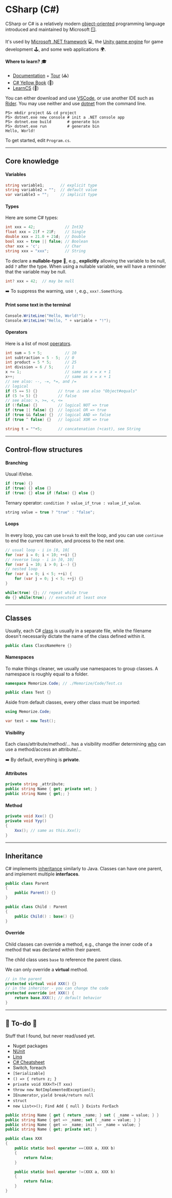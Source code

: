 # CSharp (C#)

<div class="row row-cols-lg-2"><div>

CSharp or C# is a relatively modern [object-oriented](/programming-languages/_paradigm/oo.md) programming language introduced and maintained by Microsoft 🪟.

It's used by [Microsoft .NET framework](https://dotnet.microsoft.com/en-us/download/dotnet-framework) 💻, the [Unity game engine](https://unity.com/) for game development 🕹️, and some web applications 🌍.

**Where to learn?** 🎓

* [Documentation](https://learn.microsoft.com/en-us/dotnet/csharp/) + [Tour](https://learn.microsoft.com/en-us/dotnet/csharp/tour-of-csharp/) (⛪)
* [C# Yellow Book](https://www.robmiles.com/c-yellow-book/) (👻)
* [LearnCS](https://www.learncs.org/) (👻)
</div><div>

You can either download and use [VSCode](/tools-and-frameworks/editors/gui/vscode/index.md), or use another IDE such as [Rider](/tools-and-frameworks/editors/gui/jetbrains/rider/index.md). You may use neither and use [dotnet](https://dotnet.microsoft.com/en-us/download/dotnet) from the command line.

```shell!
PS> mkdir project && cd project
PS> dotnet.exe new console # init a .NET console app
PS> dotnet.exe build       # generate bin
PS> dotnet.exe run         # generate bin
Hello, World!
```

To get started, edit `Program.cs`.
</div></div>

<hr class="sep-both">

## Core knowledge

<div class="row row-cols-lg-2"><div>

#### Variables

```cs
string variable1;       // explicit type
string variable2 = "";  // default value
var variable3 = "";     // implicit type
```

#### Types

Here are some C# types:

```cs
int xxx = 42;             // Int32
float xxx = 21f + 21F;    // Single
double xxx = 21.0 + 21d;  // Double
bool xxx = true || false; // Boolean
char xxx = 'c';           // Char
string xxx = "xxx";       // String
```

To declare a **nullable-type** 🧨, e.g., **explicitly** allowing the variable to be null, add `?` after the type. When using a nullable variable, we will have a reminder that the variable may be null.

```cs
int? xxx = 42;  // may be null
```

➡️ To suppress the warning, use `!`, e.g., `xxx!.Something`.
</div><div>

#### Print some text in the terminal

```cs
Console.WriteLine("Hello, World!");
Console.WriteLine("Hello, " + variable + "!");
```

#### Operators

Here is a list of most [operators](/programming-languages/_paradigm/stuff/operators.md).

```cs
int sum = 5 + 5;          // 10
int subtraction = 5 - 5;  // 0
int product = 5 * 5;      // 25
int division = 6 / 5;     // 1
x += 1;                   // same as x = x + 1
x++;                      // same as x = x + 1
// see also: --, -=, *=, and /= 
// logical
if (5 == 5) {}         // true ⚠️ see also "Object#equals"
if (5 != 5) {}         // false
// see also: >, >=, <, <=
if (!false) {}         // logical NOT => true
if (true || false) {}  // logical OR => true
if (true && false) {}  // logical AND => false
if (true ^ false) {}   // logical XOR => true

string t = ""+5;       // concatenation (+cast), see String
```
</div></div>

<hr class="sep-both">

## Control-flow structures

<div class="row row-cols-lg-2"><div>

#### Branching

Usual if/else.

```cs
if (true) {} 
if (true) {} else {}
if (true) {} else if (false) {} else {}
```

Ternary operator: `condition ? value_if_true : value_if_value`.

```java
string value = true ? "true" : "false";
```
</div><div>

#### Loops

In every loop, you can use `break` to exit the loop, and you can use `continue` to end the current iteration, and process to the next one.

```java
// usual loop - i in [0, 10[
for (var i = 0; i < 10; ++i) {}
// reverse loop - i in ]0, 10]
for (var i = 10; i > 0; i--) {}
// nested loop
for (var i = 0; i < 5; ++i) {
    for (var j = 0; j < 5; ++j) {}
}
```

```java
while(true) {}; // repeat while true
do {} while(true); // executed at least once
```
</div></div>

<hr class="sep-both">

## Classes

<div class="row row-cols-lg-2"><div>

Usually, each C# [class](/programming-languages/_paradigm/oo.md#classes-and-objects) is usually in a separate file, while the filename doesn't necessarily dictate the name of the class defined within it.

```cs
public class ClassNameHere {}
```

#### Namespaces

To make things cleaner, we usually use namespaces to group classes. A namespace is roughly equal to a folder.

```cs
namespace Memorize.Code; // ./Memorize/Code/Test.cs

public class Test {}
```

Aside from default classes, every other class must be imported:

```cs
using Memorize.Code;

var test = new Test();
```

#### Visibility

Each class/attribute/method/... has a visibility modifier determining [who](/programming-languages/_paradigm/oo.md#access-control) can use a method/access an attribute/...

➡️ By default, everything is **private**.
</div><div>

#### Attributes

```cs
private string _attribute;
public string Name { get; private set; }
public string Name { get;; }
```

#### Method

```cs
private void Xxx() {}
private void Yyy()
{
    Xxx(); // same as this.Xxx();
}
```
</div></div>

<hr class="sep-both">

## Inheritance

<div class="row row-cols-lg-2"><div>

C# implements [inheritance](/programming-languages/_paradigm/oo.md#content-inheritance) similarly to Java. Classes can have one parent, and implement multiple **interfaces**.

```cs
public class Parent
{
    public Parent() {}
}

public class Child : Parent
{
    public Child() : base() {}
}
```
</div><div>

#### Override

Child classes can override a method, e.g., change the inner code of a method that was declared within their parent.

The child class uses `base` to reference the parent class.

We can only override a **virtual** method.

```cs
// in the parent
protected virtual void XXX() {}
// in the inheritor - you can change the code
protected override int XXX() {
    return base.XXX(); // default behavior
}
```
</div></div>

<hr class="sep-both">

## 👻 To-do 👻

Stuff that I found, but never read/used yet.

<div class="row row-cols-lg-2"><div>

* Nuget packages
* [NUnit](https://nunit.org/)
* [Linq](https://docs.microsoft.com/fr-fr/dotnet/csharp/programming-guide/concepts/linq/introduction-to-linq-queries)
* [C# Cheatsheet](https://gist.github.com/jwill9999/68c0da6c4c58efb42e25f887152256e1)
* Switch, foreach
* `[Serializable]`
* `() => { return z; }`
* `private void XXX<T>(T xxx)`
* `throw new NotImplementedException();`
* `IEnumerator`, `yield break/return null`
* `struct`
* `new List<>(); Find Add { null } Exists ForEach`
</div><div>

```cs
public string Name { get { return _name; } set { _name = value; } }
public string Name { get => _name; set { _name = value; } }
public string Name { get => _name; init => _name = value; }
public string Name { get; private set; }
```
```cs
public class XXX
{
    public static bool operator ==(XXX a, XXX b)
    {
        return false;
    }

    public static bool operator !=(XXX a, XXX b)
    {
        return false;
    }
}
```
</div></div>